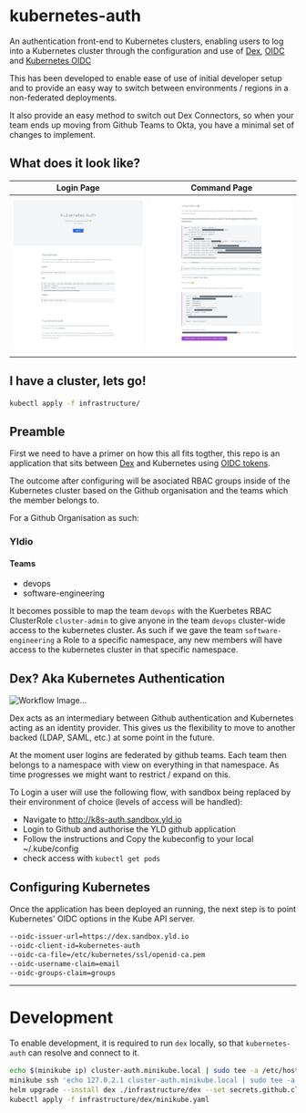 # kubernetes-auth

An authentication front-end to Kubernetes clusters, enabling users to log into
a Kubernetes cluster through the configuration and use of [Dex](https://github.com/coreos/dex),
[OIDC](https://github.com/coreos/dex/blob/5e34f0d1a6e22725b39f521178baac2cddd0a306/Documentation/openid-connect.md) 
and [Kubernetes OIDC](https://kubernetes.io/docs/reference/access-authn-authz/authentication/#openid-connect-tokens)

This has been developed to enable ease of use of initial developer setup and to
provide an easy way to switch between environments / regions in a non-federated
deployments.

It also provide an easy method to switch out Dex Connectors, so when your team
ends up moving from Github Teams to Okta, you have a minimal set of changes to
implement.

## What does it look like?

Login Page            | Command Page
:-------------------------:|:-------------------------:
![Login page](./images/login.png) | ![Command page](./images/commands.png)

## I have a cluster, lets go!

```bash
kubectl apply -f infrastructure/
```

## Preamble

First we need to have a primer on how this all fits togther, this repo is an application that sits between [Dex]() and Kubernetes using [OIDC tokens](https://kubernetes.io/docs/admin/authentication/#openid-connect-tokens).

The outcome after configuring will be asociated RBAC groups inside of the Kubernetes cluster based on the Github organisation and the teams which the member belongs to.

For a Github Organisation as such:

### Yldio
#### Teams
- devops
- software-engineering

It becomes possible to map the team `devops` with the Kuerbetes RBAC ClusterRole `cluster-admin` to give anyone in the team `devops` cluster-wide access to the kubernetes cluster. As such if we gave the team `software-engineering` a Role to a specific namespace, any new members will have access to the kubernetes cluster in that specific namespace.  
  

## Dex? Aka Kubernetes Authentication

![Workflow Image...](https://d33wubrfki0l68.cloudfront.net/d65bee40cabcf886c89d1015334555540d38f12e/c6a46/images/docs/admin/k8s_oidc_login.svg)

Dex acts as an intermediary between Github authentication and Kubernetes acting
as an identity provider. This gives us the flexibility to move to another backed
(LDAP, SAML, etc.) at some point in the future.

At the moment user logins are federated by github teams. Each team then belongs
to a namespace with view on everything in that namespace. As time progresses we
might want to restrict / expand on this.

To Login a user will use the following flow, with sandbox being replaced by their
environment of choice (levels of access will be handled):

- Navigate to http://k8s-auth.sandbox.yld.io
- Login to Github and authorise the YLD github application
- Follow the instructions and Copy the kubeconfig to your local ~/.kube/config
- check access with `kubectl get pods`

## Configuring Kubernetes

Once the application has been deployed an running, the next step is to point 
Kubernetes' OIDC options in the Kube API server.

```
--oidc-issuer-url=https://dex.sandbox.yld.io
--oidc-client-id=kubernetes-auth
--oidc-ca-file=/etc/kubernetes/ssl/openid-ca.pem
--oidc-username-claim=email
--oidc-groups-claim=groups
```

---

# Development

To enable development, it is required to run `dex` locally, so that `kubernetes-auth`
can resolve and connect to it.

```bash
echo $(minikube ip) cluster-auth.minikube.local | sudo tee -a /etc/hosts
minikube ssh 'echo 127.0.2.1 cluster-auth.minikube.local | sudo tee -a /etc/hosts'
helm upgrade --install dex ./infrastructure/dex --set secrets.github.client.id=abcdef --set secrets.github.client.secret=abcedf
kubectl apply -f infrastructure/dex/minikube.yaml
```
